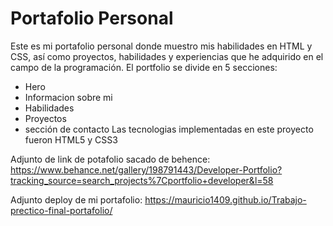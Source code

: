 # Portafolio Personal
Este es mi portafolio personal donde muestro mis habilidades en HTML y CSS, así como proyectos, habilidades y experiencias que he adquirido en el campo de la programación.
El portfolio se divide en 5 secciones:
- Hero
- Informacion sobre mi
- Habilidades
- Proyectos
- sección de contacto
Las tecnologias implementadas en este proyecto fueron HTML5 y CSS3

Adjunto de link de potafolio sacado de behence: https://www.behance.net/gallery/198791443/Developer-Portfolio?tracking_source=search_projects%7Cportfolio+developer&l=58


Adjunto deploy de mi portafolio: https://mauricio1409.github.io/Trabajo-prectico-final-portafolio/

